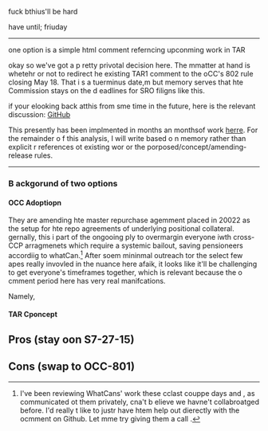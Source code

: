 fuck bthius'll be hard

have until; friuday

---

one option is a simple html comment referncing upconming work in TAR





okay so we've  got  a p retty privotal  decision here. The mmatter  at hand is whetehr or not to redirect he existing  TAR1  comment  to the oCC's 802 rule  closing  May 18. That i s a  tuerminus date,m  but memory  serves  that  hte Commission  stays  on  the d eadlines for  SRO filigns like this.

 if your elooking back atthis from sme time in  the future, here is the relevant discussion: [GitHub](https://github.com/WhyDRS/SEC-Comments/discussions/14)

 This presently  has  been implmented in months an monthsof work [herre](https://github.com/WhyDRS/SEC-Comments/tree/31ded54461797c23bef39d5fb218c23f7047d546/TAR-S7-27-15). For the remainder o f this analysis,  I  will  write based o n memory rather than explicit r references  ot  existing  wor or  the porposed/concept/amending-release rules.

 ---

 ### B ackgorund of  two  options

 ####  OCC Adoptiopn

They  are amending  hte master  repurchase agemment  placed in 20022  as  the  setup for  hte repo agreements  of  underlying positional collateral. gernally, this i part  of  the ongooing ply  to overmargin  everyone  iwth cross-CCP arragmenets which require a  systemic bailout, saving  pensioneers accordiig to whatCan.[^deference] After soem  mininmal outreach  tor the  select  few  apes really  invovled in the nuance here afaik, it looks like it'll be challenging  to  get everyone's timeframes together, which is relevant  because  the o cmment  period  here has very real manifcations.

Namely, 

 #### TAR  Cponcept


[^deference]: I've been reviewing  WhatCans' work these cclast  couppe days and ,  as communicated  ot them privately,  cna't b elieve we havne't  collabroatged before. I'd really t like to justr have htem help out dierectly  with the ocmment on  Github.  Let mme try giving them a call .[^resp]

[^resp]: Nothing  there  yet. I understand  that theyt  have other  work (?) and so prertty  reasonable, as is with  all the i n redible ocmmunity members.  I  really  appreciate t he krecent  help  from Cats and  Bob,  which i  would  never h ave uncovered withtou the sustainability  support  form  CHives.  💜  Others might n ot see it as much, but I deeply  appreciatee hte  gesture and read  voumes from it  as a market allocation  incentive of  outstanding percents.


## Pros  (stay oon S7-27-15)


## Cons  (swap to OCC-801)

